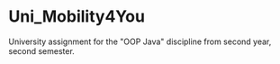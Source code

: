 # Uni_Mobility4You
University assignment for the "OOP Java" discipline from second year, second semester.
